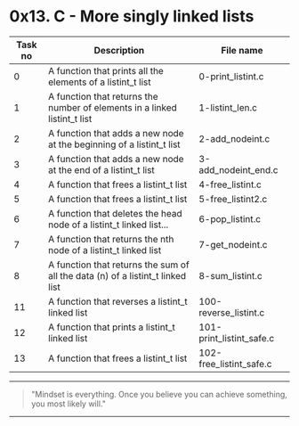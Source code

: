 # 0x13. C - More singly linked lists

| Task no | Description                                                                    | File name                |
| ------- | ------------------------------------------------------------------------------ | ------------------------ |
| 0       | A function that prints all the elements of a listint_t list                    | 0-print_listint.c        |
| 1       | A function that returns the number of elements in a linked listint_t list      | 1-listint_len.c          |
| 2       | A function that adds a new node at the beginning of a listint_t list           | 2-add_nodeint.c          |
| 3       | A function that adds a new node at the end of a listint_t list                 | 3-add_nodeint_end.c      |
| 4       | A function that frees a listint_t list                                         | 4-free_listint.c         |
| 5       | A function that frees a listint_t list                                         | 5-free_listint2.c        |
| 6       | A function that deletes the head node of a listint_t linked list...            | 6-pop_listint.c          |
| 7       | A function that returns the nth node of a listint_t linked list                | 7-get_nodeint.c          |
| 8       | A function that returns the sum of all the data (n) of a listint_t linked list | 8-sum_listint.c          |
| 11      | A function that reverses a listint_t linked list                               | 100-reverse_listint.c    |
| 12      | A function that prints a listint_t linked list                                 | 101-print_listint_safe.c |
| 13      | A function that frees a listint_t list                                         | 102-free_listint_safe.c  |

---

> "Mindset is everything. Once you believe you can achieve something, you most likely will."

---

